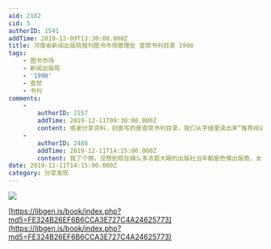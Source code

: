 ```yaml
---
aid: 2182
cid: 5
authorID: 1541
addTime: 2019-12-09T13:30:00.000Z
title: 河南省新闻出版局报刊图书市场管理处 查禁书刊目录 1990
tags:
    - 图书市场
    - 新闻出版局
    - '1990'
    - 查禁
    - 书刊
comments:
    -
        authorID: 2157
        addTime: 2019-12-11T09:30:00.000Z
        content: 感谢分享资料，封面写的是查禁书刊目录，我们从字缝里读出来“推荐阅读书单”。
    -
        authorID: 2488
        addTime: 2019-12-11T14:15:00.000Z
        content: 我了个擦，没想到现在辣么多浓眉大眼的出版社当年都是色情出版商，太让我震惊了
date: 2019-12-11T14:15:00.000Z
category: 分享发现
---
```


![](https://libgen.is/covers/2447000/fe324b26ef6b6cca3e727c4a24625773-g.jpg)

[https://libgen.is/book/index.php?md5=FE324B26EF6B6CCA3E727C4A24625773](https://libgen.is/book/index.php?md5=FE324B26EF6B6CCA3E727C4A24625773)
